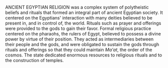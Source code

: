 ANCIENT EGYPTIAN RELIGION was a complex system of polytheistic beliefs and rituals that formed an integral part of ancient Egyptian society. It centered on the Egyptians' interaction with many deities believed to be present in, and in control of, the world. Rituals such as prayer and offerings were provided to the gods to gain their favor. Formal religious practice centered on the pharaohs, the rulers of Egypt, believed to possess a divine power by virtue of their position. They acted as intermediaries between their people and the gods, and were obligated to sustain the gods through rituals and offerings so that they could maintain _Ma'at_, the order of the cosmos. The state dedicated enormous resources to religious rituals and to the construction of temples.
